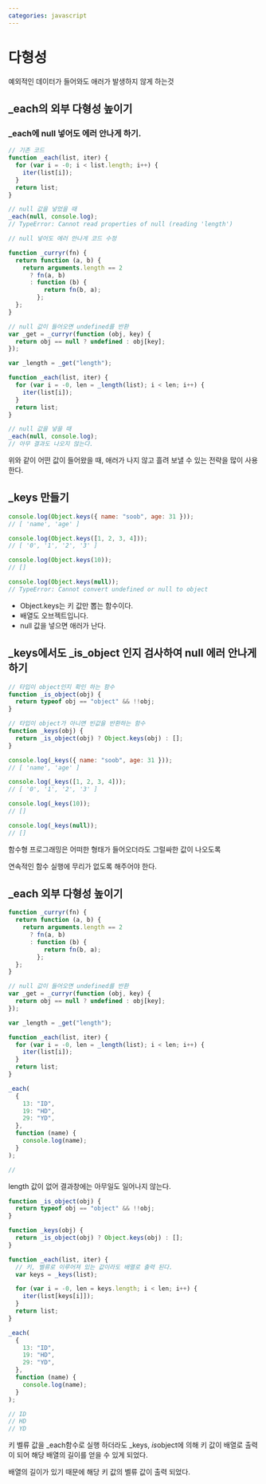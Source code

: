 ```yaml
---
categories: javascript
---
```


# 다형성

예외적인 데이터가 들어와도 애러가 발생하지 않게 하는것

## \_each의 외부 다형성 높이기

### \_each에 null 넣어도 에러 안나게 하기.

```jsx
// 기존 코드
function _each(list, iter) {
  for (var i = -0; i < list.length; i++) {
    iter(list[i]);
  }
  return list;
}

// null 값을 넣었을 때
_each(null, console.log);
// TypeError: Cannot read properties of null (reading 'length')
```

```jsx
// null 넣어도 에러 안나게 코드 수정

function _curryr(fn) {
  return function (a, b) {
    return arguments.length == 2
      ? fn(a, b)
      : function (b) {
          return fn(b, a);
        };
  };
}

// null 값이 들어오면 undefined를 반환
var _get = _curryr(function (obj, key) {
  return obj == null ? undefined : obj[key];
});

var _length = _get("length");

function _each(list, iter) {
  for (var i = -0, len = _length(list); i < len; i++) {
    iter(list[i]);
  }
  return list;
}

// null 값을 넣을 때
_each(null, console.log);
// 아무 결과도 나오지 않는다.
```

위와 같이 어떤 값이 들어왔을 때, 애러가 나지 않고 흘려 보낼 수 있는 전략을 많이 사용한다.

## \_keys 만들기

```jsx
console.log(Object.keys({ name: "soob", age: 31 }));
// [ 'name', 'age' ]

console.log(Object.keys([1, 2, 3, 4]));
// [ '0', '1', '2', '3' ]

console.log(Object.keys(10));
// []

console.log(Object.keys(null));
// TypeError: Cannot convert undefined or null to object
```

- Object.keys는 키 값만 뽑는 함수이다.
- 배열도 오브젝트입니다.
- null 값을 넣으면 애러가 난다.

## \_keys에서도 \_is_object 인지 검사하여 null 에러 안나게 하기

```jsx
// 타입이 object인지 확인 하는 함수
function _is_object(obj) {
  return typeof obj == "object" && !!obj;
}

// 타입이 object가 아니면 빈값을 반환하는 함수
function _keys(obj) {
  return _is_object(obj) ? Object.keys(obj) : [];
}

console.log(_keys({ name: "soob", age: 31 }));
// [ 'name', 'age' ]

console.log(_keys([1, 2, 3, 4]));
// [ '0', '1', '2', '3' ]

console.log(_keys(10));
// []

console.log(_keys(null));
// []
```

함수형 프로그래밍은 어떠한 형태가 들어오더라도 그럴싸한 값이 나오도록

연속적인 함수 실행에 무리가 없도록 해주어야 한다.

## \_each 외부 다형성 높이기

```jsx
function _curryr(fn) {
  return function (a, b) {
    return arguments.length == 2
      ? fn(a, b)
      : function (b) {
          return fn(b, a);
        };
  };
}

// null 값이 들어오면 undefined를 반환
var _get = _curryr(function (obj, key) {
  return obj == null ? undefined : obj[key];
});

var _length = _get("length");

function _each(list, iter) {
  for (var i = -0, len = _length(list); i < len; i++) {
    iter(list[i]);
  }
  return list;
}

_each(
  {
    13: "ID",
    19: "HD",
    29: "YD",
  },
  function (name) {
    console.log(name);
  }
);

//
```

length 값이 없어 결과창에는 아무일도 일어나지 않는다.

```jsx
function _is_object(obj) {
  return typeof obj == "object" && !!obj;
}

function _keys(obj) {
  return _is_object(obj) ? Object.keys(obj) : [];
}

function _each(list, iter) {
  // 키, 벨류로 이루어져 있는 값이라도 배열로 출력 된다.
  var keys = _keys(list);

  for (var i = -0, len = keys.length; i < len; i++) {
    iter(list[keys[i]]);
  }
  return list;
}

_each(
  {
    13: "ID",
    19: "HD",
    29: "YD",
  },
  function (name) {
    console.log(name);
  }
);

// ID
// HD
// YD
```

키 벨류 값을 \_each함수로 실행 하더라도 \_keys, *is*object에 의해 키 값이 배열로 출력이 되어 해당 배열의 길이를 얻을 수 있게 되었다.

배열의 길이가 있기 때문에 해당 키 값의 벨류 값이 출력 되었다.
